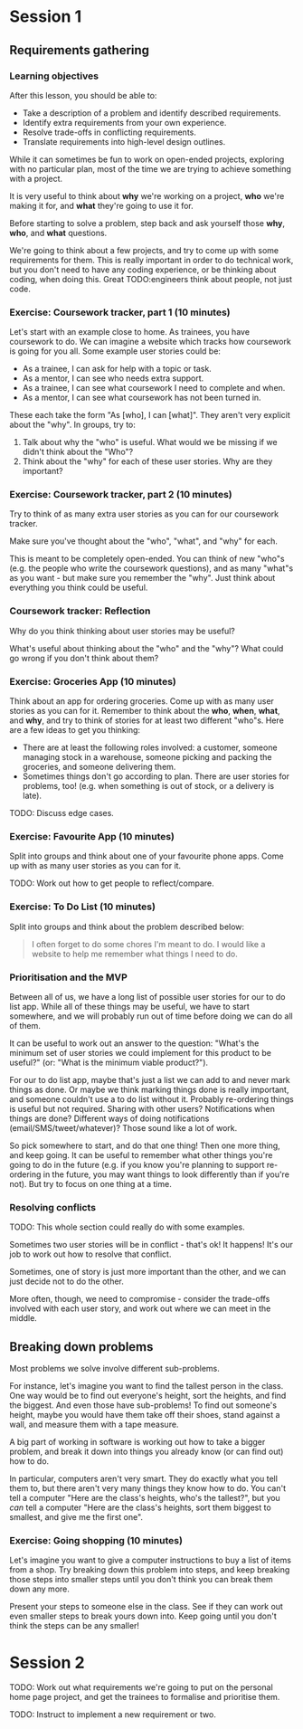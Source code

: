 # Session 1

## Requirements gathering

### Learning objectives

After this lesson, you should be able to:
* Take a description of a problem and identify described requirements.
* Identify extra requirements from your own experience.
* Resolve trade-offs in conflicting requirements.
* Translate requirements into high-level design outlines.

While it can sometimes be fun to work on open-ended projects, exploring with no particular plan, most of the time we are trying to achieve something with a project.

It is very useful to think about **why** we're working on a project, **who** we're making it for, and **what** they're going to use it for.

Before starting to solve a problem, step back and ask yourself those **why**, **who**, and **what** questions.

We're going to think about a few projects, and try to come up with some requirements for them. This is really important in order to do technical work, but you don't need to have any coding experience, or be thinking about coding, when doing this. Great TODO:engineers think about people, not just code.

### Exercise: Coursework tracker, part 1 (10 minutes)

Let's start with an example close to home. As trainees, you have coursework to do. We can imagine a website which tracks how coursework is going for you all. Some example user stories could be:

* As a trainee, I can ask for help with a topic or task.
* As a mentor, I can see who needs extra support.
* As a trainee, I can see what coursework I need to complete and when.
* As a mentor, I can see what coursework has not been turned in.

These each take the form "As [who], I can [what]". They aren't very explicit about the "why". In groups, try to:
1. Talk about why the "who" is useful. What would we be missing if we didn't think about the "Who"?
2. Think about the "why" for each of these user stories. Why are they important?

### Exercise: Coursework tracker, part 2 (10 minutes)

Try to think of as many extra user stories as you can for our coursework tracker.

Make sure you've thought about the "who", "what", and "why" for each.

This is meant to be completely open-ended. You can think of new "who"s (e.g. the people who write the coursework questions), and as many "what"s as you want - but make sure you remember the "why". Just think about everything you think could be useful.

### Coursework tracker: Reflection

Why do you think thinking about user stories may be useful?

What's useful about thinking about the "who" and the "why"? What could go wrong if you don't think about them?

### Exercise: Groceries App (10 minutes)

Think about an app for ordering groceries. Come up with as many user stories as you can for it. Remember to think about the **who**, **when**, **what**, and **why**, and try to think of stories for at least two different "who"s. Here are a few ideas to get you thinking:
* There are at least the following roles involved: a customer, someone managing stock in a warehouse, someone picking and packing the groceries, and someone delivering them.
* Sometimes things don't go according to plan. There are user stories for problems, too! (e.g. when something is out of stock, or a delivery is late).

TODO: Discuss edge cases.

### Exercise: Favourite App (10 minutes)

Split into groups and think about one of your favourite phone apps. Come up with as many user stories as you can for it.

TODO: Work out how to get people to reflect/compare.

### Exercise: To Do List (10 minutes)

Split into groups and think about the problem described below:

> I often forget to do some chores I'm meant to do. I would like a website to help me remember what things I need to do.

### Prioritisation and the MVP

Between all of us, we have a long list of possible user stories for our to do list app. While all of these things may be useful, we have to start somewhere, and we will probably run out of time before doing we can do all of them.

It can be useful to work out an answer to the question: "What's the minimum set of user stories we could implement for this product to be useful?" (or: "What is the minimum viable product?").

For our to do list app, maybe that's just a list we can add to and never mark things as done. Or maybe we think marking things done is really important, and someone couldn't use a to do list without it. Probably re-ordering things is useful but not required. Sharing with other users? Notifications when things are done? Different ways of doing notifications (email/SMS/tweet/whatever)? Those sound like a lot of work.

So pick somewhere to start, and do that one thing! Then one more thing, and keep going. It can be useful to remember what other things you're going to do in the future (e.g. if you know you're planning to support re-ordering in the future, you may want things to look differently than if you're not). But try to focus on one thing at a time.

### Resolving conflicts

TODO: This whole section could really do with some examples.

Sometimes two user stories will be in conflict - that's ok! It happens! It's our job to work out how to resolve that conflict.

Sometimes, one of story is just more important than the other, and we can just decide not to do the other.

More often, though, we need to compromise - consider the trade-offs involved with each user story, and work out where we can meet in the middle.

## Breaking down problems

Most problems we solve involve different sub-problems.

For instance, let's imagine you want to find the tallest person in the class. One way would be to find out everyone's height, sort the heights, and find the biggest. And even those have sub-problems! To find out someone's height, maybe you would have them take off their shoes, stand against a wall, and measure them with a tape measure.

A big part of working in software is working out how to take a bigger problem, and break it down into things you already know (or can find out) how to do.

In particular, computers aren't very smart. They do exactly what you tell them to, but there aren't very many things they know how to do. You can't tell a computer "Here are the class's heights, who's the tallest?", but you _can_ tell a computer "Here are the class's heights, sort them biggest to smallest, and give me the first one".

### Exercise: Going shopping (10 minutes)

Let's imagine you want to give a computer instructions to buy a list of items from a shop. Try breaking down this problem into steps, and keep breaking those steps into smaller steps until you don't think you can break them down any more.

Present your steps to someone else in the class. See if they can work out even smaller steps to break yours down into. Keep going until you don't think the steps can be any smaller!

# Session 2

TODO: Work out what requirements we're going to put on the personal home page project, and get the trainees to formalise and prioritise them.

TODO: Instruct to implement a new requirement or two.